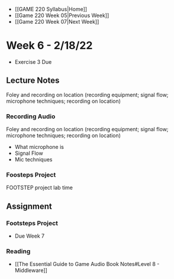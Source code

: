 - [[GAME 220 Syllabus|Home]]
- [[Game 220 Week 05|Previous Week]]
- [[Game 220 Week 07|Next Week]]

# Week 6 - 2/18/22
- Exercise 3 Due

## Lecture Notes
Foley and recording on location (recording equipment; signal flow; microphone techniques; recording on location)

### Recording Audio
Foley and recording on location (recording equipment; signal flow; microphone techniques; recording on location)

- What microphone is
- Signal Flow
- Mic techniques

### Foosteps Project
FOOTSTEP project lab time

## Assignment
### Footsteps Project
- Due Week 7
### Reading
- [[The Essential Guide to Game Audio Book Notes#Level 8 - Middleware]]